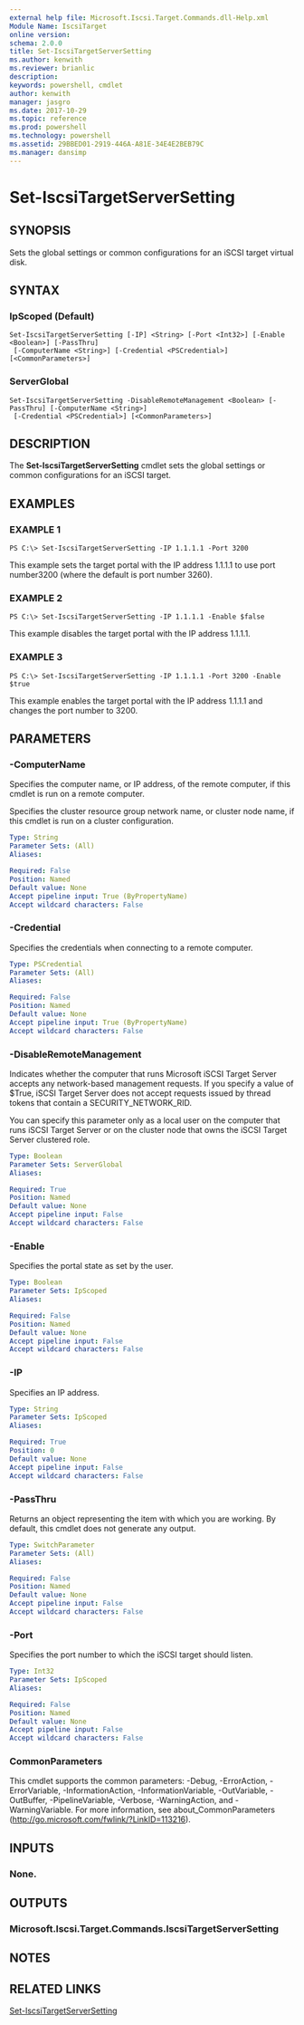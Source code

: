 ```yaml
---
external help file: Microsoft.Iscsi.Target.Commands.dll-Help.xml
Module Name: IscsiTarget
online version: 
schema: 2.0.0
title: Set-IscsiTargetServerSetting
ms.author: kenwith
ms.reviewer: brianlic
description: 
keywords: powershell, cmdlet
author: kenwith
manager: jasgro
ms.date: 2017-10-29
ms.topic: reference
ms.prod: powershell
ms.technology: powershell
ms.assetid: 29BBED01-2919-446A-A81E-34E4E2BEB79C
ms.manager: dansimp
---
```


# Set-IscsiTargetServerSetting

## SYNOPSIS
Sets the global settings or common configurations for an iSCSI target virtual disk.

## SYNTAX

### IpScoped (Default)
```
Set-IscsiTargetServerSetting [-IP] <String> [-Port <Int32>] [-Enable <Boolean>] [-PassThru]
 [-ComputerName <String>] [-Credential <PSCredential>] [<CommonParameters>]
```

### ServerGlobal
```
Set-IscsiTargetServerSetting -DisableRemoteManagement <Boolean> [-PassThru] [-ComputerName <String>]
 [-Credential <PSCredential>] [<CommonParameters>]
```

## DESCRIPTION
The **Set-IscsiTargetServerSetting** cmdlet sets the global settings or common configurations for an iSCSI target.

## EXAMPLES

### EXAMPLE 1
```
PS C:\> Set-IscsiTargetServerSetting -IP 1.1.1.1 -Port 3200
```

This example sets the target portal with the IP address 1.1.1.1 to use port number3200 (where the default is port number 3260).

### EXAMPLE 2
```
PS C:\> Set-IscsiTargetServerSetting -IP 1.1.1.1 -Enable $false
```

This example disables the target portal with the IP address 1.1.1.1.

### EXAMPLE 3
```
PS C:\> Set-IscsiTargetServerSetting -IP 1.1.1.1 -Port 3200 -Enable $true
```

This example enables the target portal with the IP address 1.1.1.1 and changes the port number to 3200.

## PARAMETERS

### -ComputerName
Specifies the computer name, or IP address, of the remote computer, if this cmdlet is run on a remote computer. 
                         
Specifies the cluster resource group network name, or cluster node name, if this cmdlet is run on a cluster configuration.

```yaml
Type: String
Parameter Sets: (All)
Aliases: 

Required: False
Position: Named
Default value: None
Accept pipeline input: True (ByPropertyName)
Accept wildcard characters: False
```

### -Credential
Specifies the credentials when connecting to a remote computer.

```yaml
Type: PSCredential
Parameter Sets: (All)
Aliases: 

Required: False
Position: Named
Default value: None
Accept pipeline input: True (ByPropertyName)
Accept wildcard characters: False
```

### -DisableRemoteManagement
Indicates whether the computer that runs Microsoft iSCSI Target Server accepts any network-based management requests.
If you specify a value of $True, iSCSI Target Server does not accept requests issued by thread tokens that contain a SECURITY_NETWORK_RID.

You can specify this parameter only as a local user on the computer that runs iSCSI Target Server or on the cluster node that owns the iSCSI Target Server clustered role.

```yaml
Type: Boolean
Parameter Sets: ServerGlobal
Aliases: 

Required: True
Position: Named
Default value: None
Accept pipeline input: False
Accept wildcard characters: False
```

### -Enable
Specifies the portal state as set by the user.

```yaml
Type: Boolean
Parameter Sets: IpScoped
Aliases: 

Required: False
Position: Named
Default value: None
Accept pipeline input: False
Accept wildcard characters: False
```

### -IP
Specifies an IP address.

```yaml
Type: String
Parameter Sets: IpScoped
Aliases: 

Required: True
Position: 0
Default value: None
Accept pipeline input: False
Accept wildcard characters: False
```

### -PassThru
Returns an object representing the item with which you are working.
By default, this cmdlet does not generate any output.

```yaml
Type: SwitchParameter
Parameter Sets: (All)
Aliases: 

Required: False
Position: Named
Default value: None
Accept pipeline input: False
Accept wildcard characters: False
```

### -Port
Specifies the port number to which the iSCSI target should listen.

```yaml
Type: Int32
Parameter Sets: IpScoped
Aliases: 

Required: False
Position: Named
Default value: None
Accept pipeline input: False
Accept wildcard characters: False
```

### CommonParameters
This cmdlet supports the common parameters: -Debug, -ErrorAction, -ErrorVariable, -InformationAction, -InformationVariable, -OutVariable, -OutBuffer, -PipelineVariable, -Verbose, -WarningAction, and -WarningVariable. For more information, see about_CommonParameters (http://go.microsoft.com/fwlink/?LinkID=113216).

## INPUTS

### None.

## OUTPUTS

### Microsoft.Iscsi.Target.Commands.IscsiTargetServerSetting

## NOTES

## RELATED LINKS

[Set-IscsiTargetServerSetting](./Set-IscsiTargetServerSetting.md)

